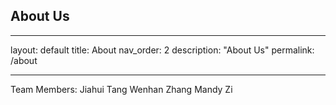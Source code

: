 ## About Us

---
layout: default
title: About
nav_order: 2
description: "About Us"
permalink: /about

---


Team Members:
Jiahui Tang
Wenhan Zhang
Mandy Zi

